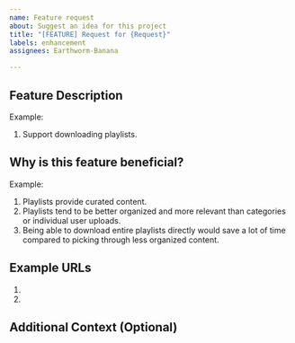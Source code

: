 ```yaml
---
name: Feature request
about: Suggest an idea for this project
title: "[FEATURE] Request for {Request}"
labels: enhancement
assignees: Earthworm-Banana

---
```


## Feature Description
<!-- Please describe the feature you'd like to see added to the plugin. Be as specific as possible. -->
Example:
1. Support downloading playlists.

## Why is this feature beneficial?
<!-- Explain why this feature would be valuable to the plugin and its users. How would it improve the experience? -->
Example:
1. Playlists provide curated content.
2. Playlists tend to be better organized and more relevant than categories or individual user uploads.
3. Being able to download entire playlists directly would save a lot of time compared to picking through less organized content.

## Example URLs
<!-- Provide at least two URLs where this feature could be applicable. If the nature of the URLs differs, please explain how. Otherwise, provide two distinct URLs where the feature could be tested or observed. -->
1. 
2. 

## Additional Context (Optional)
<!-- This section can include additional insights that might help understand the necessity of the feature. -->
